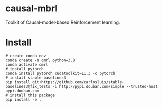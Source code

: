 # causal-mbrl
Toolkit of Causal-model-based Reinforcement learning.


# Install 
```shell
# create conda env
conda create -n cmrl python=3.8
conda activate cmrl
# install pytorch
conda install pytorch cudatoolkit=11.3 -c pytorch
# install stable-baselines3
pip install git+https://github.com/carlosluis/stable-baselines3@fix_tests -i http://pypi.douban.com/simple --trusted-host pypi.douban.com
# install this package
pip install -e .
```